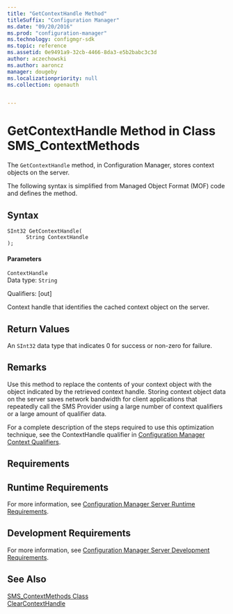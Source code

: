 ```yaml
---
title: "GetContextHandle Method"
titleSuffix: "Configuration Manager"
ms.date: "09/20/2016"
ms.prod: "configuration-manager"
ms.technology: configmgr-sdk
ms.topic: reference
ms.assetid: 0e9491a9-32cb-4466-8da3-e5b2babc3c3d
author: aczechowski
ms.author: aaroncz
manager: dougeby
ms.localizationpriority: null
ms.collection: openauth


---
```

# GetContextHandle Method in Class SMS_ContextMethods
The `GetContextHandle` method, in Configuration Manager, stores context objects on the server.  

 The following syntax is simplified from Managed Object Format (MOF) code and defines the method.  

## Syntax  

```  
SInt32 GetContextHandle(  
      String ContextHandle  
);  
```  

#### Parameters  
 `ContextHandle`  
 Data type: `String`  

 Qualifiers: [out]  

 Context handle that identifies the cached context object on the server.  

## Return Values  
 An `SInt32` data type that indicates 0 for success or non-zero for failure.  

## Remarks  
 Use this method to replace the contents of your context object with the object indicated by the retrieved context handle. Storing context object data on the server saves network bandwidth for client applications that repeatedly call the SMS Provider using a large number of context qualifiers or a large amount of qualifier data.  

 For a complete description of the steps required to use this optimization technique, see the ContextHandle qualifier in [Configuration Manager Context Qualifiers](../../../develop/core/understand/context-qualifiers.md).  

## Requirements  

## Runtime Requirements  
 For more information, see [Configuration Manager Server Runtime Requirements](../../../develop/core/reqs/server-runtime-requirements.md).  

## Development Requirements  
 For more information, see [Configuration Manager Server Development Requirements](../../../develop/core/reqs/server-development-requirements.md).  

## See Also  
 [SMS_ContextMethods Class](../../../develop/reference/misc/sms_contextmethods-server-wmi-class.md)   
 [ClearContextHandle](../../../develop/reference/misc/clearcontexthandle-method-in-class-sms_contextmethods.md)
